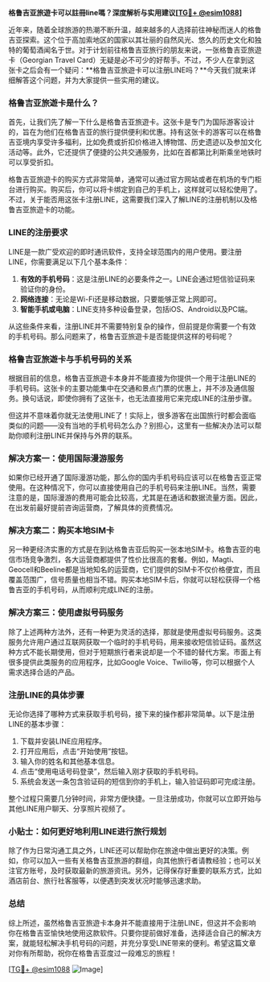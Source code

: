 **格鲁吉亚旅遊卡可以註冊line嗎？深度解析与实用建议[[TG💪+ @esim1088](https://t.me/s/esim1088)]**

近年来，随着全球旅游的热潮不断升温，越来越多的人选择前往神秘而迷人的格鲁吉亚探索。这个位于高加索地区的国家以其壮丽的自然风光、悠久的历史文化和独特的葡萄酒闻名于世。对于计划前往格鲁吉亚旅行的朋友来说，一张格鲁吉亚旅遊卡（Georgian Travel Card）无疑是必不可少的好帮手。不过，不少人在拿到这张卡之后会有一个疑问：**格鲁吉亚旅遊卡可以注册LINE吗？**今天我们就来详细解答这个问题，并为大家提供一些实用的建议。

### 格鲁吉亚旅遊卡是什么？

首先，让我们先了解一下什么是格鲁吉亚旅遊卡。这张卡是专门为国际游客设计的，旨在为他们在格鲁吉亚的旅行提供便利和优惠。持有这张卡的游客可以在格鲁吉亚境内享受许多福利，比如免费或折扣价格进入博物馆、历史遗迹以及参加文化活动等。此外，它还提供了便捷的公共交通服务，比如在首都第比利斯乘坐地铁时可以享受折扣。

格鲁吉亚旅遊卡的购买方式非常简单，通常可以通过官方网站或者在机场的专门柜台进行购买。购买后，你可以将卡绑定到自己的手机上，这样就可以轻松使用了。不过，关于能否用这张卡注册LINE，这需要我们深入了解LINE的注册机制以及格鲁吉亚旅遊卡的功能。

### LINE的注册要求

LINE是一款广受欢迎的即时通讯软件，支持全球范围内的用户使用。要注册LINE，你需要满足以下几个基本条件：

1. **有效的手机号码**：这是注册LINE的必要条件之一。LINE会通过短信验证码来验证你的身份。
2. **网络连接**：无论是Wi-Fi还是移动数据，只要能够正常上网即可。
3. **智能手机或电脑**：LINE支持多种设备登录，包括iOS、Android以及PC端。

从这些条件来看，注册LINE并不需要特别复杂的操作，但前提是你需要一个有效的手机号码。那么问题来了，格鲁吉亚旅遊卡是否能提供这样的号码呢？

### 格鲁吉亚旅遊卡与手机号码的关系

根据目前的信息，格鲁吉亚旅遊卡本身并不能直接为你提供一个用于注册LINE的手机号码。这张卡的主要功能集中在交通和景点门票的优惠上，并不涉及通信服务。换句话说，即使你拥有了这张卡，也无法直接用它来完成LINE的注册步骤。

但这并不意味着你就无法使用LINE了！实际上，很多游客在出国旅行时都会面临类似的问题——没有当地的手机号码怎么办？别担心，这里有一些解决办法可以帮助你顺利注册LINE并保持与外界的联系。

### 解决方案一：使用国际漫游服务

如果你已经开通了国际漫游功能，那么你的国内手机号码应该可以在格鲁吉亚正常使用。在这种情况下，你可以直接使用自己的手机号码来注册LINE。当然，需要注意的是，国际漫游的费用可能会比较高，尤其是在通话和数据流量方面。因此，在出发前最好提前咨询运营商，了解具体的资费情况。

### 解决方案二：购买本地SIM卡

另一种更经济实惠的方式是在到达格鲁吉亚后购买一张本地SIM卡。格鲁吉亚的电信市场竞争激烈，各大运营商都提供了性价比很高的套餐。例如，Magti、Geocell和Beeline都是当地知名的运营商，它们提供的SIM卡不仅价格便宜，而且覆盖范围广，信号质量也相当不错。购买本地SIM卡后，你就可以轻松获得一个格鲁吉亚的手机号码，从而顺利完成LINE的注册。

### 解决方案三：使用虚拟号码服务

除了上述两种方法外，还有一种更为灵活的选择，那就是使用虚拟号码服务。这类服务允许用户通过互联网获取一个临时的手机号码，用来接收短信验证码。虽然这种方式不能长期使用，但对于短期旅行者来说却是一个不错的替代方案。市面上有很多提供此类服务的应用程序，比如Google Voice、Twilio等，你可以根据个人需求选择合适的产品。

### 注册LINE的具体步骤

无论你选择了哪种方式来获取手机号码，接下来的操作都非常简单。以下是注册LINE的基本步骤：

1. 下载并安装LINE应用程序。
2. 打开应用后，点击“开始使用”按钮。
3. 输入你的姓名和其他基本信息。
4. 点击“使用电话号码登录”，然后输入刚才获取的手机号码。
5. 系统会发送一条包含验证码的短信到你的手机上，输入验证码即可完成注册。

整个过程只需要几分钟时间，非常方便快捷。一旦注册成功，你就可以立即开始与其他LINE用户聊天、分享照片视频了。

### 小贴士：如何更好地利用LINE进行旅行规划

除了作为日常沟通工具之外，LINE还可以帮助你在旅途中做出更好的决策。例如，你可以加入一些有关格鲁吉亚旅游的群组，向其他旅行者请教经验；也可以关注官方账号，及时获取最新的旅游资讯。另外，记得保存好重要的联系方式，比如酒店前台、旅行社客服等，以便遇到突发状况时能够迅速求助。

### 总结

综上所述，虽然格鲁吉亚旅遊卡本身并不能直接用于注册LINE，但这并不会影响你在格鲁吉亚愉快地使用这款软件。只要你提前做好准备，选择适合自己的解决方案，就能轻松解决手机号码的问题，并充分享受LINE带来的便利。希望这篇文章对你有所帮助，祝你在格鲁吉亚度过一段难忘的旅程！

[[TG💪+ @esim1088](https://t.me/s/esim1088) ![Image](https://i.postimg.cc/4NQfJmqS/Snipaste-2025-05-13-00-14-12.png)]